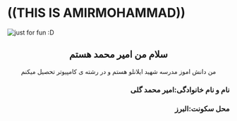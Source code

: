 # ((THIS IS AMIRMOHAMMAD))

<img src="https://github.com/amirgoli2000/amirgoli2000/assets/134154917/43e961f0-fa5f-428b-b964-8399dd64a18e" alt="just for fun  :D">

<h2 align="center">سلام من امیر محمد هستم</h2> 
<p align="center">من دانش اموز مدرسه شهید ایلانلو هستم و در رشته ی کامپیوتر تحصیل میکنم</p>
<h3 align="right">نام و نام خانوادگی:امیر محمد گلی</p>

<h3 align="right">محل سکونت:البرز</p>

